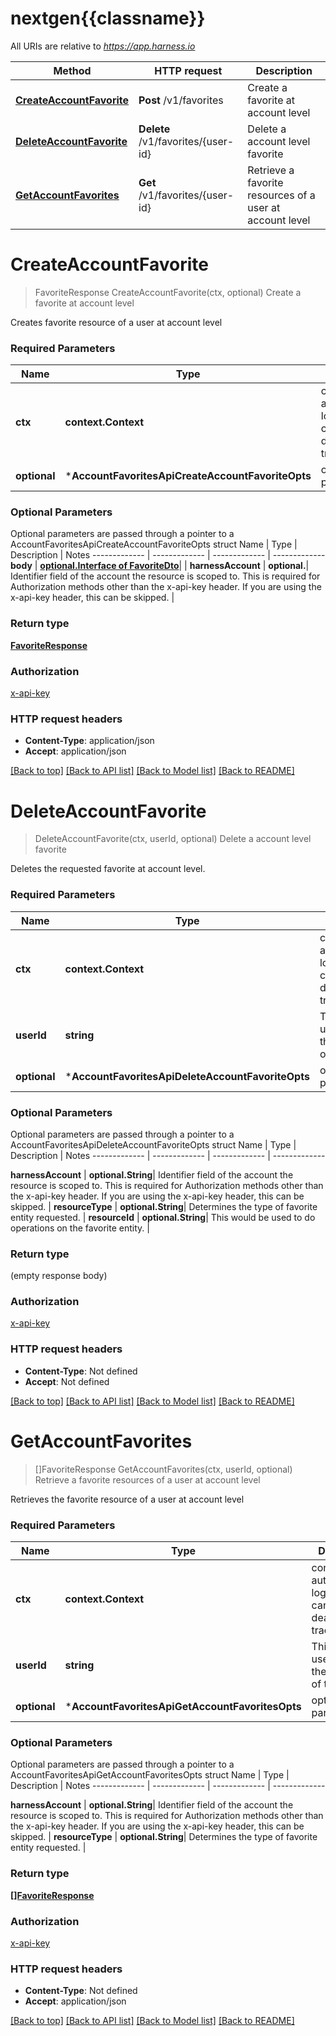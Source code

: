 # nextgen{{classname}}

All URIs are relative to *https://app.harness.io*

Method | HTTP request | Description
------------- | ------------- | -------------
[**CreateAccountFavorite**](AccountFavoritesApi.md#CreateAccountFavorite) | **Post** /v1/favorites | Create a favorite at account level
[**DeleteAccountFavorite**](AccountFavoritesApi.md#DeleteAccountFavorite) | **Delete** /v1/favorites/{user-id} | Delete a account level favorite
[**GetAccountFavorites**](AccountFavoritesApi.md#GetAccountFavorites) | **Get** /v1/favorites/{user-id} | Retrieve a favorite resources of a user at account level

# **CreateAccountFavorite**
> FavoriteResponse CreateAccountFavorite(ctx, optional)
Create a favorite at account level

Creates favorite resource of a user at account level

### Required Parameters

Name | Type | Description  | Notes
------------- | ------------- | ------------- | -------------
 **ctx** | **context.Context** | context for authentication, logging, cancellation, deadlines, tracing, etc.
 **optional** | ***AccountFavoritesApiCreateAccountFavoriteOpts** | optional parameters | nil if no parameters

### Optional Parameters
Optional parameters are passed through a pointer to a AccountFavoritesApiCreateAccountFavoriteOpts struct
Name | Type | Description  | Notes
------------- | ------------- | ------------- | -------------
 **body** | [**optional.Interface of FavoriteDto**](FavoriteDto.md)|  | 
 **harnessAccount** | **optional.**| Identifier field of the account the resource is scoped to. This is required for Authorization methods other than the x-api-key header. If you are using the x-api-key header, this can be skipped. | 

### Return type

[**FavoriteResponse**](FavoriteResponse.md)

### Authorization

[x-api-key](../README.md#x-api-key)

### HTTP request headers

 - **Content-Type**: application/json
 - **Accept**: application/json

[[Back to top]](#) [[Back to API list]](../README.md#documentation-for-api-endpoints) [[Back to Model list]](../README.md#documentation-for-models) [[Back to README]](../README.md)

# **DeleteAccountFavorite**
> DeleteAccountFavorite(ctx, userId, optional)
Delete a account level favorite

Deletes the requested favorite at account level.

### Required Parameters

Name | Type | Description  | Notes
------------- | ------------- | ------------- | -------------
 **ctx** | **context.Context** | context for authentication, logging, cancellation, deadlines, tracing, etc.
  **userId** | **string**| This would be used to fetch the Favorites of the user. | 
 **optional** | ***AccountFavoritesApiDeleteAccountFavoriteOpts** | optional parameters | nil if no parameters

### Optional Parameters
Optional parameters are passed through a pointer to a AccountFavoritesApiDeleteAccountFavoriteOpts struct
Name | Type | Description  | Notes
------------- | ------------- | ------------- | -------------

 **harnessAccount** | **optional.String**| Identifier field of the account the resource is scoped to. This is required for Authorization methods other than the x-api-key header. If you are using the x-api-key header, this can be skipped. | 
 **resourceType** | **optional.String**| Determines the type of favorite entity requested. | 
 **resourceId** | **optional.String**| This would be used to do operations on the favorite entity. | 

### Return type

 (empty response body)

### Authorization

[x-api-key](../README.md#x-api-key)

### HTTP request headers

 - **Content-Type**: Not defined
 - **Accept**: Not defined

[[Back to top]](#) [[Back to API list]](../README.md#documentation-for-api-endpoints) [[Back to Model list]](../README.md#documentation-for-models) [[Back to README]](../README.md)

# **GetAccountFavorites**
> []FavoriteResponse GetAccountFavorites(ctx, userId, optional)
Retrieve a favorite resources of a user at account level

Retrieves the favorite resource of a user at account level

### Required Parameters

Name | Type | Description  | Notes
------------- | ------------- | ------------- | -------------
 **ctx** | **context.Context** | context for authentication, logging, cancellation, deadlines, tracing, etc.
  **userId** | **string**| This would be used to fetch the Favorites of the user. | 
 **optional** | ***AccountFavoritesApiGetAccountFavoritesOpts** | optional parameters | nil if no parameters

### Optional Parameters
Optional parameters are passed through a pointer to a AccountFavoritesApiGetAccountFavoritesOpts struct
Name | Type | Description  | Notes
------------- | ------------- | ------------- | -------------

 **harnessAccount** | **optional.String**| Identifier field of the account the resource is scoped to. This is required for Authorization methods other than the x-api-key header. If you are using the x-api-key header, this can be skipped. | 
 **resourceType** | **optional.String**| Determines the type of favorite entity requested. | 

### Return type

[**[]FavoriteResponse**](FavoriteResponse.md)

### Authorization

[x-api-key](../README.md#x-api-key)

### HTTP request headers

 - **Content-Type**: Not defined
 - **Accept**: application/json

[[Back to top]](#) [[Back to API list]](../README.md#documentation-for-api-endpoints) [[Back to Model list]](../README.md#documentation-for-models) [[Back to README]](../README.md)

